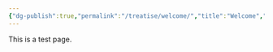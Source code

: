 ```yaml
---
{"dg-publish":true,"permalink":"/treatise/welcome/","title":"Welcome","tags":["gardenEntry"]}
---
```



This is a test page.